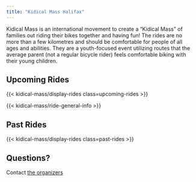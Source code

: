 ```yaml
---
title: "Kidical Mass Halifax"
---
```


Kidical Mass is an international movement to create a “Kidical Mass” of families out riding their bikes together and having fun! The rides are no more than a few kilometres and should be comfortable for people of all ages and abilities. They are a youth-focused event utilizing routes that the average parent (not a regular bicycle rider) feels comfortable biking with their young children.

## Upcoming Rides
{{< kidical-mass/display-rides class=upcoming-rides >}}

{{< kidical-mass/ride-general-info >}}

## Past Rides
{{< kidical-mass/display-rides class=past-rides >}}

## Questions?
Contact [the organizers](mailto:foo@bar.com)
